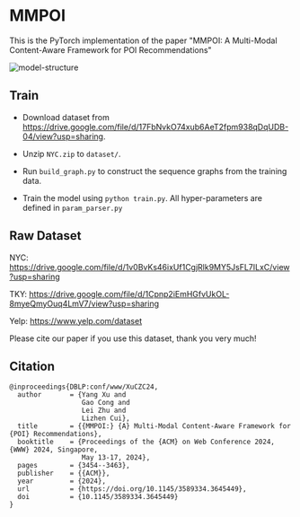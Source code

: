 # MMPOI

This is the PyTorch implementation of the paper "MMPOI: A Multi-Modal Content-Aware Framework for POI Recommendations"

![model-structure](figures/framework_.png)


## Train

- Download dataset from https://drive.google.com/file/d/17FbNvkO74xub6AeT2fpm938qDqUDB-04/view?usp=sharing.

- Unzip `NYC.zip` to `dataset/`.

- Run `build_graph.py` to construct the sequence graphs from the training data.

- Train the model using `python train.py`. All hyper-parameters are defined in `param_parser.py`

## Raw Dataset 

NYC: https://drive.google.com/file/d/1v0BvKs46ixUf1CgjRlk9MY5JsFL7ILxC/view?usp=sharing

TKY: https://drive.google.com/file/d/1Cpnp2iEmHGfvUkOL-8myeQmyOuq4LmV7/view?usp=sharing

Yelp: https://www.yelp.com/dataset

Please cite our paper if you use this dataset, thank you very much!

## Citation

```
@inproceedings{DBLP:conf/www/XuCZC24,
  author       = {Yang Xu and
                  Gao Cong and
                  Lei Zhu and
                  Lizhen Cui},
  title        = {{MMPOI:} {A} Multi-Modal Content-Aware Framework for {POI} Recommendations},
  booktitle    = {Proceedings of the {ACM} on Web Conference 2024, {WWW} 2024, Singapore,
                  May 13-17, 2024},
  pages        = {3454--3463},
  publisher    = {{ACM}},
  year         = {2024},
  url          = {https://doi.org/10.1145/3589334.3645449},
  doi          = {10.1145/3589334.3645449}
}

```


